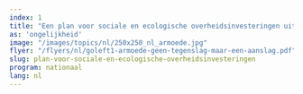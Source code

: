 ```yaml
---
index: 1
title: "Een plan voor sociale en ecologische overheidsinvesteringen uitwerken"
as: 'ongelijkheid'
image: "/images/topics/nl/250x250_nl_armoede.jpg"
flyer: "/flyers/nl/goleft1-armoede-geen-tegenslag-maar-een-aanslag.pdf"
slug: plan-voor-sociale-en-ecologische-overheidsinvesteringen
program: nationaal
lang: nl
---
```

